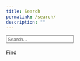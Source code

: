 ```yaml
---
title: Search
permalink: /search/
description: ""
---
```

<form id="form" role="search">
      <input type="search" id="query" name="q"
       placeholder="Search..."
       aria-label="Search through site content"><br><br>
	<a href="/SampleData/">Find</a>
    </form>